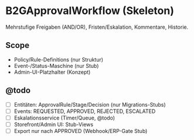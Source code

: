 # B2GApprovalWorkflow (Skeleton)
Mehrstufige Freigaben (AND/OR), Fristen/Eskalation, Kommentare, Historie.

## Scope
- Policy/Rule-Definitions (nur Struktur)
- Event-/Status-Maschine (nur Stub)
- Admin-UI-Platzhalter (Konzept)

## @todo
- [ ] Entitäten: ApprovalRule/Stage/Decision (nur Migrations-Stubs)
- [ ] Events: REQUESTED, APPROVED, REJECTED, ESCALATED
- [ ] Eskalationsservice (Timer/Queue, @todo)
- [ ] Storefront/Admin UI: Stub-Views
- [ ] Export nur nach APPROVED (Webhook/ERP-Gate Stub)

